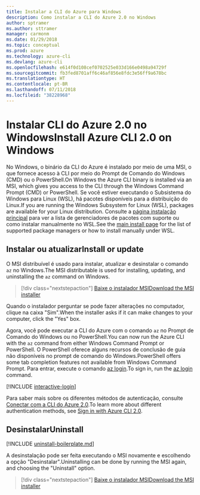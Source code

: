 ```yaml
---
title: Instalar a CLI do Azure para Windows
description: Como instalar a CLI do Azure 2.0 no Windows
author: sptramer
ms.author: sttramer
manager: carmonm
ms.date: 01/29/2018
ms.topic: conceptual
ms.prod: azure
ms.technology: azure-cli
ms.devlang: azure-cli
ms.openlocfilehash: e614f0d108cef0702525e033d166e0498a94729f
ms.sourcegitcommit: fb3fed8701aff6c46af856e8fdc3e56ff9a678bc
ms.translationtype: HT
ms.contentlocale: pt-BR
ms.lasthandoff: 07/11/2018
ms.locfileid: "38228968"
---
```

# <a name="install-azure-cli-20-on-windows"></a><span data-ttu-id="18e7a-103">Instalar CLI do Azure 2.0 no Windows</span><span class="sxs-lookup"><span data-stu-id="18e7a-103">Install Azure CLI 2.0 on Windows</span></span>

<span data-ttu-id="18e7a-104">No Windows, o binário da CLI do Azure é instalado por meio de uma MSI, o que fornece acesso à CLI por meio do Prompt de Comando do Windows (CMD) ou o PowerShell.</span><span class="sxs-lookup"><span data-stu-id="18e7a-104">On Windows the Azure CLI binary is installed via an MSI, which gives you access to the CLI through the Windows Command Prompt (CMD) or PowerShell.</span></span>
<span data-ttu-id="18e7a-105">Se você estiver executando o Subsistema do Windows para Linux (WSL), há pacotes disponíveis para a distribuição do Linux.</span><span class="sxs-lookup"><span data-stu-id="18e7a-105">If you are running the Windows Subsystem for Linux (WSL), packages are available for your Linux distribution.</span></span> <span data-ttu-id="18e7a-106">Consulte a [página instalação principal](install-azure-cli.md) para ver a lista de gerenciadores de pacotes com suporte ou como instalar manualmente no WSL.</span><span class="sxs-lookup"><span data-stu-id="18e7a-106">See the [main install page](install-azure-cli.md) for the list of supported package managers or how to install manually under WSL.</span></span>

## <a name="install-or-update"></a><span data-ttu-id="18e7a-107">Instalar ou atualizar</span><span class="sxs-lookup"><span data-stu-id="18e7a-107">Install or update</span></span>

<span data-ttu-id="18e7a-108">O MSI distribuível é usado para instalar, atualizar e desinstalar o comando `az` no Windows.</span><span class="sxs-lookup"><span data-stu-id="18e7a-108">The MSI distributable is used for installing, updating, and uninstalling the `az` command on Windows.</span></span>

> [!div class="nextstepaction"]
> [<span data-ttu-id="18e7a-109">Baixe o instalador MSI</span><span class="sxs-lookup"><span data-stu-id="18e7a-109">Download the MSI installer</span></span>](https://aka.ms/installazurecliwindows)

<span data-ttu-id="18e7a-110">Quando o instalador perguntar se pode fazer alterações no computador, clique na caixa "Sim".</span><span class="sxs-lookup"><span data-stu-id="18e7a-110">When the installer asks if it can make changes to your computer, click the "Yes" box.</span></span>

<span data-ttu-id="18e7a-111">Agora, você pode executar a CLI do Azure com o comando `az` no Prompt de Comando do Windows ou no PowerShell.</span><span class="sxs-lookup"><span data-stu-id="18e7a-111">You can now run the Azure CLI with the `az` command from either Windows Command Prompt or PowerShell.</span></span> <span data-ttu-id="18e7a-112">O PowerShell oferece alguns recursos de conclusão de guia não disponíveis no prompt de comando do Windows.</span><span class="sxs-lookup"><span data-stu-id="18e7a-112">PowerShell offers some tab completion features not available from Windows Command Prompt.</span></span> <span data-ttu-id="18e7a-113">Para entrar, execute o comando [az login](/cli/azure/reference-index#az-login).</span><span class="sxs-lookup"><span data-stu-id="18e7a-113">To sign in, run the [az login](/cli/azure/reference-index#az-login) command.</span></span>

[!INCLUDE [interactive-login](includes/interactive-login.md)]

<span data-ttu-id="18e7a-114">Para saber mais sobre os diferentes métodos de autenticação, consulte [Conectar com a CLI do Azure 2.0](authenticate-azure-cli.md).</span><span class="sxs-lookup"><span data-stu-id="18e7a-114">To learn more about different authentication methods, see [Sign in with Azure CLI 2.0](authenticate-azure-cli.md).</span></span>

## <a name="uninstall"></a><span data-ttu-id="18e7a-115">Desinstalar</span><span class="sxs-lookup"><span data-stu-id="18e7a-115">Uninstall</span></span>

[!INCLUDE [uninstall-boilerplate.md](includes/uninstall-boilerplate.md)]

<span data-ttu-id="18e7a-116">A desinstalação pode ser feita executando o MSI novamente e escolhendo a opção "Desinstalar".</span><span class="sxs-lookup"><span data-stu-id="18e7a-116">Uninstalling can be done by running the MSI again, and choosing the "Uninstall" option.</span></span>

> [!div class="nextstepaction"]
> [<span data-ttu-id="18e7a-117">Baixe o instalador MSI</span><span class="sxs-lookup"><span data-stu-id="18e7a-117">Download the MSI installer</span></span>](https://aka.ms/installazurecliwindows)
